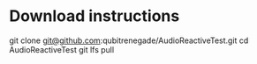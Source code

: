 
# Download instructions

git clone git@github.com:qubitrenegade/AudioReactiveTest.git
cd AudioReactiveTest
git lfs pull
